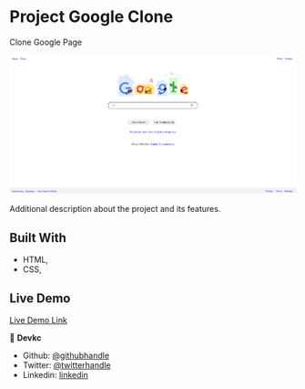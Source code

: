 # Project Google Clone

Clone Google Page

![screenshot](./images/screenshot.png)

Additional description about the project and its features.

## Built With

- HTML,
- CSS,

## Live Demo

[Live Demo Link](https://cvilla714.github.io/google-homepage/)

👤 **Devkc**

- Github: [@githubhandle](https://github.com/cvilla714)
- Twitter: [@twitterhandle](https://twitter.com/kckeyti)
- Linkedin: [linkedin](https://www.linkedin.com/in/cosmel-villalobos-1900531aa/)
